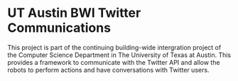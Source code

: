 UT Austin BWI Twitter Communications
===================================

This project is part of the continuing building-wide intergration project of the Computer Science Department in The University of Texas at Austin. This provides a framework to communicate with the Twitter API and allow the robots to perform actions and have conversations with Twitter users.

